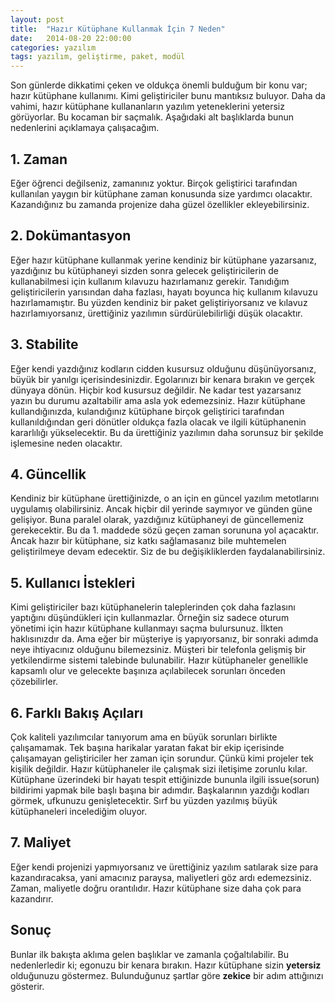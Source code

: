 ```yaml
---
layout: post
title:  "Hazır Kütüphane Kullanmak İçin 7 Neden"
date:   2014-08-20 22:00:00
categories: yazılım
tags: yazılım, geliştirme, paket, modül
---
```


Son günlerde dikkatimi çeken ve oldukça önemli bulduğum bir konu var; hazır kütüphane kullanımı. Kimi geliştiriciler bunu mantıksız buluyor. Daha da vahimi, hazır kütüphane kullananların yazılım yeteneklerini yetersiz görüyorlar. Bu kocaman bir saçmalık. Aşağıdaki alt başlıklarda bunun nedenlerini açıklamaya çalışacağım.

## 1. Zaman

Eğer öğrenci değilseniz, zamanınız yoktur. Birçok geliştirici tarafından kullanılan yaygın bir kütüphane zaman konusunda size yardımcı olacaktır. Kazandığınız bu zamanda projenize daha güzel özellikler ekleyebilirsiniz.

## 2. Dokümantasyon

Eğer hazır kütüphane kullanmak yerine kendiniz bir kütüphane yazarsanız, yazdığınız bu kütüphaneyi sizden sonra gelecek geliştiricilerin de kullanabilmesi için kullanım kılavuzu hazırlamanız gerekir. Tanıdığım geliştiricilerin yarısından daha fazlası, hayatı boyunca hiç kullanım kılavuzu hazırlamamıştır. Bu yüzden kendiniz bir paket geliştiriyorsanız ve kılavuz hazırlamıyorsanız, ürettiğiniz yazılımın sürdürülebilirliği düşük olacaktır.

## 3. Stabilite

Eğer kendi yazdığınız kodların cidden kusursuz olduğunu düşünüyorsanız, büyük bir yanılgı içerisindesinizdir. Egolarınızı bir kenara bırakın ve gerçek dünyaya dönün. Hiçbir kod kusursuz değildir. Ne kadar test yazarsanız yazın bu durumu azaltabilir ama asla yok edemezsiniz. Hazır kütüphane kullandığınızda, kulandığınız kütüphane birçok geliştirici tarafından kullanıldığından geri dönütler oldukça fazla olacak ve ilgili kütüphanenin kararlılığı yükselecektir. Bu da ürettiğiniz yazılımın daha sorunsuz bir şekilde işlemesine neden olacaktır.

## 4. Güncellik

Kendiniz bir kütüphane ürettiğinizde, o an için en güncel yazılım metotlarını uygulamış olabilirsiniz. Ancak hiçbir dil yerinde saymıyor ve günden güne gelişiyor. Buna paralel olarak, yazdığınız kütüphaneyi de güncellemeniz gerekecektir. Bu da 1. maddede sözü geçen zaman sorununa yol açacaktır. Ancak hazır bir kütüphane, siz katkı sağlamasanız bile muhtemelen geliştirilmeye devam edecektir. Siz de bu değişikliklerden faydalanabilirsiniz.

## 5. Kullanıcı İstekleri

Kimi geliştiriciler bazı kütüphanelerin taleplerinden çok daha fazlasını yaptığını düşündükleri için kullanmazlar. Örneğin siz sadece oturum yönetimi için hazır kütüphane kullanmayı saçma bulursunuz. İlkten haklısınızdır da. Ama eğer bir müşteriye iş yapıyorsanız, bir sonraki adımda neye ihtiyacınız olduğunu bilemezsiniz. Müşteri bir telefonla gelişmiş bir yetkilendirme sistemi talebinde bulunabilir. Hazır kütüphaneler genellikle kapsamlı olur ve gelecekte başınıza açılabilecek sorunları önceden çözebilirler.

## 6. Farklı Bakış Açıları

Çok kaliteli yazılımcılar tanıyorum ama en büyük sorunları birlikte çalışamamak. Tek başına harikalar yaratan fakat bir ekip içerisinde çalışamayan geliştiriciler her zaman için sorundur. Çünkü kimi projeler tek kişilik değildir. Hazır kütüphaneler ile çalışmak sizi iletişime zorunlu kılar. Kütüphane üzerindeki bir hayatı tespit ettiğinizde bununla ilgili issue(sorun) bildirimi yapmak bile başlı başına bir adımdır. Başkalarının yazdığı kodları görmek, ufkunuzu genişletecektir. Sırf bu yüzden yazılmış büyük kütüphaneleri incelediğim oluyor.

## 7. Maliyet

Eğer kendi projenizi yapmıyorsanız ve ürettiğiniz yazılım satılarak size para kazandıracaksa, yani amacınız paraysa, maliyetleri göz ardı edemezsiniz. Zaman, maliyetle doğru orantılıdır. Hazır kütüphane size daha çok para kazandırır.

## Sonuç

Bunlar ilk bakışta aklıma gelen başlıklar ve zamanla çoğaltılabilir. Bu nedenlerledir ki; egonuzu bir kenara bırakın. Hazır kütüphane sizin **yetersiz** olduğunuzu göstermez. Bulunduğunuz şartlar göre **zekice** bir adım attığınızı gösterir.
